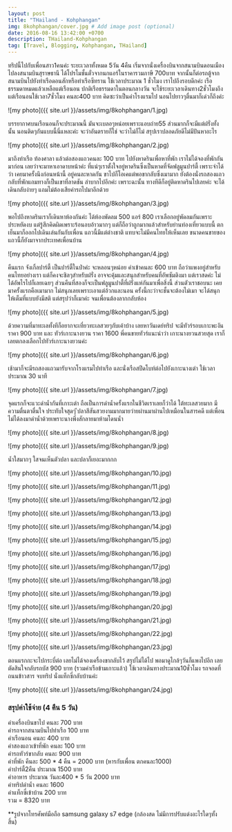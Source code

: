 ```yaml
---
layout: post
title: "THailand - Kohphangan"
img: 8kohphangan/cover.jpg # Add image post (optional)
date: 2016-08-16 13:42:00 +0700
description: THailand-Kohphangan
tag: [Travel, Blogging, Kohphangan, THailand]
---
```


ทริปนี้ไปกับเพื่อนสาว1คนค่ะ ระยะเวลาทั้งหมด 5วัน 4คืน เริ่มจากนั่งเครื่องบินจากสนามบินดอนเมืองไปลงสนามบินสุราษธานี ได้โปรโมชั้นตั๋วจากนกแอร์ในราคารวมภาษี 700บาท จากนั้นก็ต่อรถตู้จากสนามบินไปยังท่าเรือดอนสักหรือท่าเรือซีทราน ใช้เวลาประมาณ 1 ชั่วโมง เราไปถึงรอบดึกค่ะ เรือธรรมดาหมดแล้วเหลือแต่เรือนอน ปกติเรือธรรมดาในตอนกลางวัน จะใช้ระยะเวลาเดินทาง2ชั่วโมงถึง แต่เรือนอนใช้เวลา7ชั่วโมง คนละ400 บาท คิดซะว่าเป็นค่าโรงแรมไป นอนไปยาวๆตื่นมาก็เด่วก็ถึงค่ะ

![my photo]({{ site.url }}/assets/img/8kohphangan/1.jpg)

บรรยากาศบนเรือนอนก็จะประมาณนี้ มันจะเบลอๆหน่อยเพราะแอบถ่าย55 ส่วนมากก็จะมีแต่ฝรั่งทั้งนั้น นอนติดๆกันแบบนี้นี่แหละค่ะ จะว่าอันตรายก็ใช่ จะว่าไม่ก็ไม่ สรุปเราปลอดภัยดีไม่มีปันหาอะไร

![my photo]({{ site.url }}/assets/img/8kohphangan/2.jpg)

มาถึงท่าเรือ ท้องศาลา แล้วต่อสองแถวคนละ 100 บาท ไปยังหาดรินเพื่อหาที่พัก เราไม่ได้จองที่พักกันมาก่อน เลยว่าจะมาหาเอาดาบหน้าค่ะ ที่แน่ๆเราตั้งใจอยู่หาดรินซึ่งเป็นหาดที่จัดฟลูมูนปาร์ตี้ เพราะจำได้ว่า เคยมาครั้งนึงก่อนหน้านี้ อยู่คนละหาดกัน ขาไปก็โอเคแต่พอขากลับซึ่งเมามาก ยังต้องนั่งรถสองแถวกลับที่พักแถมทางก็เป็นเขาที่ลาดชัน ลำบากไปอีกค่ะ เพราะฉะนั้น ทางทีดีก็อยู่ติดหาดรินไปเลยค่ะ จะได้เดินกลับง่ายๆ แถมไม่ต้องเสียค่ารถไปมาอีกด้วย  

![my photo]({{ site.url }}/assets/img/8kohphangan/3.jpg)

พอไปถึงหาดรินเราก็เดินหาห้องกันค่ะ ได้ห้องพัดลม 500 แอร์ 800 เราเลือกอยู่พัดลมกันเพราะประหยัดงบ แต่รู้สีกคิดผิดเพราะร้อนอบอ้าวมากๆ แต่ก็ถือว่าถูกมากแล้วสำหรับย่านท่องเที่ยวแบบนี้ ตกเย็นมาก็ออกไปเดินเล่นกันกับเพื่อน แถวนี้มีแต่ต่างชาติ แทบจะไม่มีคนไทยให้เห็นเลย ขนาดคนขายของแถวนี้ก็ยังมาจากประเทศเพื่อนบ้าน

![my photo]({{ site.url }}/assets/img/8kohphangan/4.jpg)

คืนแรก จังเกิ้ลปาร์ตี้ เป็นปาร์ตี้ในป่าค่ะ จะหลอนๆหน่อย  ค่าเข้าคนละ 600 บาท ถือว่าแพงอยู่สำหรับคนไทยอย่างเรา แต่ก็คงจะชิลๆสำหรับฝรั่ง อาจจะคุ้มและสนุกสำหรับคนที่อัพซัมติงมา แต่เราสดค่ะ ไม่ได้อัพไรไปก็เลยเฉยๆ ส่วนคืนที่สองก็จะเป็นฟลูมูนปาตี้ที่ฝรั่งแห่กันมาเพื่อสิ่งนี้ ส่วนตัวเราชอบนะ เคยมาครั้งแรกคือเมามาก ไม่สนุกเลยเพราะเอาแต่อ้วกและนอน ครั้งนี้กะว่าจะชั้นจะต้องไม่เมา จะได้สนุกให้เต็มที่แบบยังมีสติ แต่สรุปว่าก็เมาค่ะ จนเพื่อนต้องลากกลับห้อง

![my photo]({{ site.url }}/assets/img/8kohphangan/5.jpg)

ด้วยความที่มาทะเลทั้งทีก็อยากจะเที่ยวทะเลสวยๆกับเค้าบ้าง เลยหาวันเดย์ทริป จะมีทัวร์รอบเกาะพะงัน ราคา 900 บาท และ ทัวร์เกาะนางยวน ราคา 1600 พี่คนขายทัวร์แนะนำว่า เกาะนางยวนสวยสุด เราก็เลยตกลงเลือกไปทัวร์เกาะนางยวนค่ะ

![my photo]({{ site.url }}/assets/img/8kohphangan/6.jpg)

เช้ามาก็จะมีรถสองแถวมารับจากโรงแรมไปท่าเรือ และนั่งเรือสปีดโบท์ต่อไปยังเกาะนางเต่า ใช้เวลาประมาณ 30 นาที

![my photo]({{ site.url }}/assets/img/8kohphangan/7.jpg)

จุดแรกก็จะแวะดำน้ำกันที่เกาะเต่า ถือเป็นการดำน้ำครั้งแรกในชีวิตเราเลยก็ว่าได้ ใต้ทะเลสวยมาก มีความตื่นตาตื่นใจ ประทับใจสุดๆ ีปลาสีสันสวยงามมากมายว่ายผ่านมาผ่านไปเหมือนในสารคดี แต่เพื่อนไม่ได้ลงมาดำน้ำด้วยเพราะนางพึ่งสักลายมาห้ามโดนน้ำ

![my photo]({{ site.url }}/assets/img/8kohphangan/8.jpg)

![my photo]({{ site.url }}/assets/img/8kohphangan/9.jpg)

น้ำใสมากๆ ใสจนเห็นตัวปลา และปลาก็เยอะมากกก

![my photo]({{ site.url }}/assets/img/8kohphangan/10.jpg)

![my photo]({{ site.url }}/assets/img/8kohphangan/11.jpg)

![my photo]({{ site.url }}/assets/img/8kohphangan/12.jpg)

![my photo]({{ site.url }}/assets/img/8kohphangan/13.jpg)

![my photo]({{ site.url }}/assets/img/8kohphangan/14.jpg)

![my photo]({{ site.url }}/assets/img/8kohphangan/15.jpg)

![my photo]({{ site.url }}/assets/img/8kohphangan/16.jpg)

![my photo]({{ site.url }}/assets/img/8kohphangan/17.jpg)

![my photo]({{ site.url }}/assets/img/8kohphangan/18.jpg)

![my photo]({{ site.url }}/assets/img/8kohphangan/19.jpg)

![my photo]({{ site.url }}/assets/img/8kohphangan/20.jpg)

![my photo]({{ site.url }}/assets/img/8kohphangan/21.jpg)

![my photo]({{ site.url }}/assets/img/8kohphangan/22.jpg)

![my photo]({{ site.url }}/assets/img/8kohphangan/23.jpg)

ตอนแรกกะจะไปกระบี่ต่อ เลยไม่ได้จองเครื่องขากลับไว้ สรุปไม่ได้ไป พอมาดูไกล้ๆวันก็แพงไปอีก เลยตัดสินใจกลับรถบัส 900 บาท
(รวมค่าเรือข้ามเกาะแล้ว) ใช้เวลาเดินทางประมาณ10ชั่วโมง รถจอดที่ถนนข้าวสาร จบทริป นั่งแท็กซี่กลับบ้านค่ะ

![my photo]({{ site.url }}/assets/img/8kohphangan/24.jpg)

### สรุปค่าใช้จ่าย  (4 คืน 5 วัน)
ค่าเครื่องบินขาไป คนละ 700 บาท  
ค่ารถจากสนามบินไปท่าเรือ 100 บาท  
ค่าเรือนอน คนละ 400 บาท  
ค่าสองแถวเข้าที่พัก คนละ 100 บาท  
ค่ารถทัวร์ขากลับ คนละ 900 บาท  
ค่าที่พัก คืนละ 500 * 4 คืน = 2000 บาท (หารกับเพื่อน ตกคนละ1000)  
ค่าปาร์ตี้2คืน ประมาณ 1500 บาท  
ค่าอาหาร ประมาณ วันละ400 * 5 วัน 2000 บาท  
ค่าทริปดำน้ำ คนละ 1600  
ค่าแท็กซี่เข้าบ้าน 200 บาท  
รวม = 8320 บาท

**รูปจากโทรศัพท์มือถือ samsung galaxy s7 edge (กล้องสด ไม่มีการปรับแต่งอะไรใดๆทั้งสิ้น)
